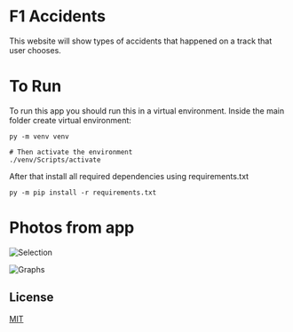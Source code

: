 # F1 Accidents

This website will show types of accidents that happened on a
track that user chooses.

# To Run

To run this app you should run this in a virtual environment.
Inside the main folder create virtual environment:
```
py -m venv venv

# Then activate the environment
./venv/Scripts/activate
```

After that install all required dependencies using 
requirements.txt
```
py -m pip install -r requirements.txt
```


# Photos from app

![Selection](https://lh3.googleusercontent.com/pw/AM-JKLUYvp8j2KdyoDsFxWftIZFSuZ6YX5DxfEAS9UAWw0mXb9_uGI0nmKC7TPyOhviMIRORGFb6f2VuhhMupmbRmW5aBKPgRlds3B4zqMB0-6X9uQXBIkNAog--t0ZZV7fU-RCwHJljGg-8zZV1M9Lbdh8=w1152-h648-no?authuser=0)

![Graphs](https://lh3.googleusercontent.com/pw/AM-JKLXuVoA7VDgjXCAZQ8f2ZQcsCzKcx2Z2cxtVIH--DvXgb8jymMYl4xcN1NG-lQwS0DSAUREEZ3vHG1L7G7vjmrjdE9AHFkRs2-3CKkQ1vO3bMXo3jwlhE6nbj37aAmYsCWVm1ZOyybHQSzn_mvDSWig=w1144-h642-no?authuser=0)

## License

[MIT](https://choosealicense.com/licenses/mit/)
